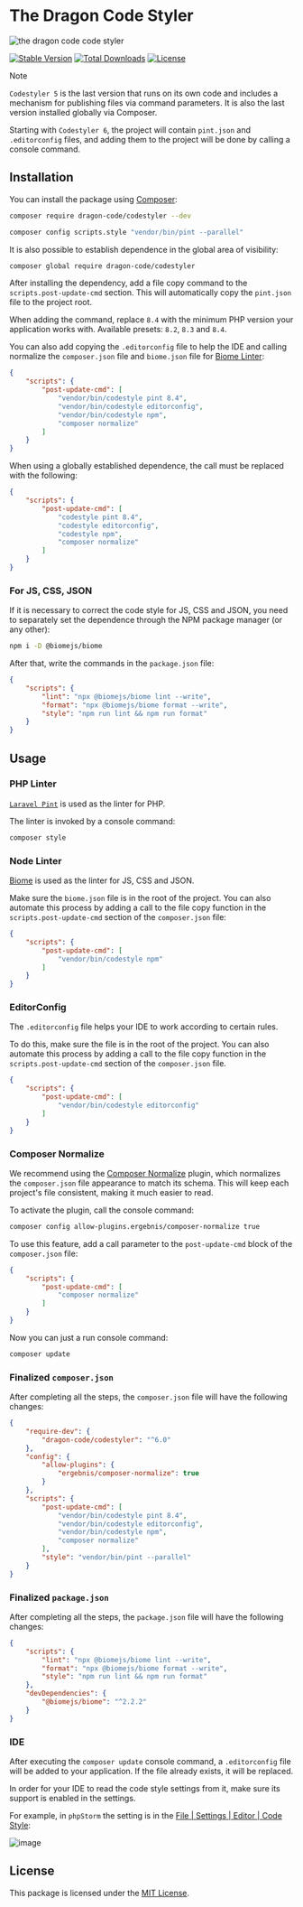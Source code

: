 # The Dragon Code Styler

![the dragon code code styler](https://preview.dragon-code.pro/the-dragon-code/code-styler.svg?brand=php&mode=dark)

[![Stable Version][badge_stable]][link_repository]
[![Total Downloads][badge_downloads]][link_packagist]
[![License][badge_license]][link_license]

> [!NOTE]
>
> `Codestyler 5` is the last version that runs on its own code and includes a mechanism for publishing files via command
> parameters. It is also the last version installed globally via Composer.
>
> Starting with `Codestyler 6`, the project will contain `pint.json` and `.editorconfig` files, and adding them to the
> project will be done by calling a console command.

## Installation

You can install the package using [Composer](https://getcomposer.org):

```bash
composer require dragon-code/codestyler --dev

composer config scripts.style "vendor/bin/pint --parallel"
```

It is also possible to establish dependence in the global area of visibility:

```bash
composer global require dragon-code/codestyler
```

After installing the dependency, add a file copy command to the `scripts.post-update-cmd` section.
This will automatically copy the `pint.json` file to the project root.

When adding the command, replace `8.4` with the minimum PHP version your application works with.
Available presets: `8.2`, `8.3` and `8.4`.

You can also add copying the `.editorconfig` file to help the IDE and calling normalize the `composer.json` file
and `biome.json` file for [Biome Linter](https://biomejs.dev):

```json
{
    "scripts": {
        "post-update-cmd": [
            "vendor/bin/codestyle pint 8.4",
            "vendor/bin/codestyle editorconfig",
            "vendor/bin/codestyle npm",
            "composer normalize"
        ]
    }
}
```

When using a globally established dependence, the call must be replaced with the following:

```json
{
    "scripts": {
        "post-update-cmd": [
            "codestyle pint 8.4",
            "codestyle editorconfig",
            "codestyle npm",
            "composer normalize"
        ]
    }
}
```

### For JS, CSS, JSON

If it is necessary to correct the code style for JS, CSS and JSON, you need to separately set the dependence through
the NPM package manager (or any other):

```bash
npm i -D @biomejs/biome
```

After that, write the commands in the `package.json` file:

```json
{
    "scripts": {
        "lint": "npx @biomejs/biome lint --write",
        "format": "npx @biomejs/biome format --write",
        "style": "npm run lint && npm run format"
    }
}
```

## Usage

### PHP Linter

[`Laravel Pint`](https://laravel.com/docs/pint) is used as the linter for PHP.

The linter is invoked by a console command:

```bash
composer style
```

### Node Linter

[Biome](https://biomejs.dev) is used as the linter for JS, CSS and JSON.

Make sure the `biome.json` file is in the root of the project.
You can also automate this process by adding a call to the file copy function in the `scripts.post-update-cmd`
section of the `composer.json` file:

```JSON
{
    "scripts": {
        "post-update-cmd": [
            "vendor/bin/codestyle npm"
        ]
    }
}
```

### EditorConfig

The `.editorconfig` file helps your IDE to work according to certain rules.

To do this, make sure the file is in the root of the project.
You can also automate this process by adding a call to the file copy function in the `scripts.post-update-cmd`
section of the `composer.json` file.

```JSON
{
    "scripts": {
        "post-update-cmd": [
            "vendor/bin/codestyle editorconfig"
        ]
    }
}
```

### Composer Normalize

We recommend using the [Composer Normalize](https://github.com/ergebnis/composer-normalize) plugin,
which normalizes the `composer.json` file appearance to match its schema.
This will keep each project's file consistent, making it much easier to read.

To activate the plugin, call the console command:

```bash
composer config allow-plugins.ergebnis/composer-normalize true
```

To use this feature, add a call parameter to the `post-update-cmd` block of the `composer.json` file:

```JSON
{
    "scripts": {
        "post-update-cmd": [
            "composer normalize"
        ]
    }
}
```

Now you can just a run console command:

```bash
composer update
```

### Finalized `composer.json`

After completing all the steps, the `composer.json` file will have the following changes:

```json
{
    "require-dev": {
        "dragon-code/codestyler": "^6.0"
    },
    "config": {
        "allow-plugins": {
            "ergebnis/composer-normalize": true
        }
    },
    "scripts": {
        "post-update-cmd": [
            "vendor/bin/codestyle pint 8.4",
            "vendor/bin/codestyle editorconfig",
            "vendor/bin/codestyle npm",
            "composer normalize"
        ],
        "style": "vendor/bin/pint --parallel"
    }
}
```

### Finalized `package.json`

After completing all the steps, the `package.json` file will have the following changes:

```json
{
    "scripts": {
        "lint": "npx @biomejs/biome lint --write",
        "format": "npx @biomejs/biome format --write",
        "style": "npm run lint && npm run format"
    },
    "devDependencies": {
        "@biomejs/biome": "^2.2.2"
    }
}
```

### IDE

After executing the `composer update` console command, a `.editorconfig` file will be added to your application.
If the file already exists, it will be replaced.

In order for your IDE to read the code style settings from it, make sure its support is enabled in the settings.

For example, in `phpStorm` the setting is in
the [File | Settings | Editor | Code Style](jetbrains://PhpStorm/settings?name=Editor--Code+Style):

![image](https://github.com/TheDragonCode/codestyler/assets/10347617/0a0ac61e-f297-41c9-b034-4ae52ea96da6)

## License

This package is licensed under the [MIT License](LICENSE).


[badge_downloads]:  https://img.shields.io/packagist/dt/dragon-code/codestyler.svg?style=flat-square

[badge_license]:    https://img.shields.io/badge/license-MIT-green?style=flat-square

[badge_stable]:     https://img.shields.io/github/v/release/TheDragonCode/codestyler?label=stable&style=flat-square

[link_license]:     LICENSE

[link_packagist]:   https://packagist.org/packages/dragon-code/codestyler

[link_repository]:  https://github.com/TheDragonCode/codestyler
